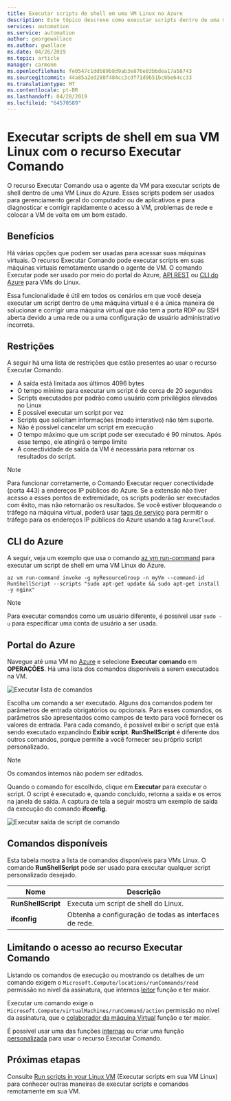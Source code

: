 ```yaml
---
title: Executar scripts de shell em uma VM Linux no Azure
description: Este tópico descreve como executar scripts dentro de uma máquina virtual Linux do Azure usando o recurso Executar Comando
services: automation
ms.service: automation
author: georgewallace
ms.author: gwallace
ms.date: 04/26/2019
ms.topic: article
manager: carmonm
ms.openlocfilehash: fe0547c1ddb89b8d9ab3e876e83bbdea17a58743
ms.sourcegitcommit: 44a85a2ed288f484cc3cdf71d9b51bc0be64cc33
ms.translationtype: MT
ms.contentlocale: pt-BR
ms.lasthandoff: 04/28/2019
ms.locfileid: "64570589"
---
```

# <a name="run-shell-scripts-in-your-linux-vm-with-run-command"></a>Executar scripts de shell em sua VM Linux com o recurso Executar Comando

O recurso Executar Comando usa o agente da VM para executar scripts de shell dentro de uma VM Linux do Azure. Esses scripts podem ser usados para gerenciamento geral do computador ou de aplicativos e para diagnosticar e corrigir rapidamente o acesso à VM, problemas de rede e colocar a VM de volta em um bom estado.

## <a name="benefits"></a>Benefícios

Há várias opções que podem ser usadas para acessar suas máquinas virtuais. O recurso Executar Comando pode executar scripts em suas máquinas virtuais remotamente usando o agente de VM. O comando Executar pode ser usado por meio do portal do Azure, [API REST](/rest/api/compute/virtual%20machines%20run%20commands/runcommand) ou [CLI do Azure](/cli/azure/vm/run-command?view=azure-cli-latest#az-vm-run-command-invoke) para VMs do Linux.

Essa funcionalidade é útil em todos os cenários em que você deseja executar um script dentro de uma máquina virtual e é a única maneira de solucionar e corrigir uma máquina virtual que não tem a porta RDP ou SSH aberta devido a uma rede ou a uma configuração de usuário administrativo incorreta.

## <a name="restrictions"></a>Restrições

A seguir há uma lista de restrições que estão presentes ao usar o recurso Executar Comando.

* A saída está limitada aos últimos 4096 bytes
* O tempo mínimo para executar um script é de cerca de 20 segundos
* Scripts executados por padrão como usuário com privilégios elevados no Linux
* É possível executar um script por vez
* Scripts que solicitam informações (modo interativo) não têm suporte.
* Não é possível cancelar um script em execução
* O tempo máximo que um script pode ser executado é 90 minutos. Após esse tempo, ele atingirá o tempo limite
* A conectividade de saída da VM é necessária para retornar os resultados do script.

> [!NOTE]
> Para funcionar corretamente, o Comando Executar requer conectividade (porta 443) a endereços IP públicos do Azure. Se a extensão não tiver acesso a esses pontos de extremidade, os scripts poderão ser executados com êxito, mas não retornarão os resultados. Se você estiver bloqueando o tráfego na máquina virtual, poderá usar [tags de serviço](../../virtual-network/security-overview.md#service-tags) para permitir o tráfego para os endereços IP públicos do Azure usando a tag `AzureCloud`.

## <a name="azure-cli"></a>CLI do Azure

A seguir, veja um exemplo que usa o comando [az vm run-command](/cli/azure/vm/run-command?view=azure-cli-latest#az-vm-run-command-invoke) para executar um script de shell em uma VM Linux do Azure.

```azurecli-interactive
az vm run-command invoke -g myResourceGroup -n myVm --command-id RunShellScript --scripts "sudo apt-get update && sudo apt-get install -y nginx"
```

> [!NOTE]
> Para executar comandos como um usuário diferente, é possível usar `sudo -u` para especificar uma conta de usuário a ser usada.

## <a name="azure-portal"></a>Portal do Azure

Navegue até uma VM no [Azure](https://portal.azure.com) e selecione **Executar comando** em **OPERAÇÕES**. Há uma lista dos comandos disponíveis a serem executados na VM.

![Executar lista de comandos](./media/run-command/run-command-list.png)

Escolha um comando a ser executado. Alguns dos comandos podem ter parâmetros de entrada obrigatórios ou opcionais. Para esses comandos, os parâmetros são apresentados como campos de texto para você fornecer os valores de entrada. Para cada comando, é possível exibir o script que está sendo executado expandindo **Exibir script**. **RunShellScript** é diferente dos outros comandos, porque permite a você fornecer seu próprio script personalizado.

> [!NOTE]
> Os comandos internos não podem ser editados.

Quando o comando for escolhido, clique em **Executar** para executar o script. O script é executado e, quando concluído, retorna a saída e os erros na janela de saída. A captura de tela a seguir mostra um exemplo de saída da execução do comando **ifconfig**.

![Executar saída de script de comando](./media/run-command/run-command-script-output.png)

## <a name="available-commands"></a>Comandos disponíveis

Esta tabela mostra a lista de comandos disponíveis para VMs Linux. O comando **RunShellScript** pode ser usado para executar qualquer script personalizado desejado.

|**Nome**|**Descrição**|
|---|---|
|**RunShellScript**|Executa um script de shell do Linux.|
|**ifconfig**| Obtenha a configuração de todas as interfaces de rede.|

## <a name="limiting-access-to-run-command"></a>Limitando o acesso ao recurso Executar Comando

Listando os comandos de execução ou mostrando os detalhes de um comando exigem o `Microsoft.Compute/locations/runCommands/read` permissão no nível da assinatura, que internos [leitor](../../role-based-access-control/built-in-roles.md#reader) função e ter maior.

Executar um comando exige o `Microsoft.Compute/virtualMachines/runCommand/action` permissão no nível da assinatura, que o [colaborador da máquina Virtual](../../role-based-access-control/built-in-roles.md#virtual-machine-contributor) função e ter maior.

É possível usar uma das funções [internas](../../role-based-access-control/built-in-roles.md) ou criar uma função [personalizada](../../role-based-access-control/custom-roles.md) para usar o recurso Executar Comando.

## <a name="next-steps"></a>Próximas etapas

Consulte [Run scripts in your Linux VM](run-scripts-in-vm.md) (Executar scripts em sua VM Linux) para conhecer outras maneiras de executar scripts e comandos remotamente em sua VM.

